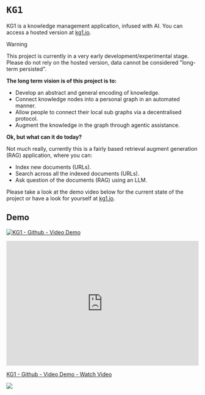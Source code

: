 # `KG1`

KG1 is a knowledge management application, infused with AI.
You can access a hosted version at [kg1.io](https://kg1.io).

> [!WARNING]  
> This project is currently in a very early development/experimental stage.
> Please do not rely on the hosted version, data cannot be considered "long-term persisted".

**The long term vision is of this project is to:**

- Develop an abstract and general encoding of knowledge.
- Connect knowledge nodes into a personal graph in an automated manner.
- Allow people to connect their local sub graphs via a decentralised protocol.
- Augment the knowledge in the graph through agentic assistance.

**Ok, but what can it do today?**

Not much really, currently this is a fairly based retrieval augment generation (RAG) application, where you can:

- Index new documents (URLs).
- Search across all the indexed documents (URLs).
- Ask question of the documents (RAG) using an LLM.

Please take a look at the demo video below for the current state of the project or have a look
for yourself at [kg1.io](https://kg1.io).

## Demo

[![KG1 - Github - Video Demo](https://cdn.loom.com/sessions/thumbnails/b7276f09c3fd4f63b7bc359804a4c141-00001.gif)](https://www.loom.com/share/b7276f09c3fd4f63b7bc359804a4c141 "KG1 - Github - Video Demo")

<div style="position: relative; padding-bottom: 64.86486486486486%; height: 0;"><iframe src="https://www.loom.com/embed/b7276f09c3fd4f63b7bc359804a4c141?sid=bb05a654-7a6a-44e6-9cc5-7a9e6b2bf23b" frameborder="0" webkitallowfullscreen mozallowfullscreen allowfullscreen style="position: absolute; top: 0; left: 0; width: 100%; height: 100%;"></iframe></div>

<div>
    <a href="https://www.loom.com/share/b7276f09c3fd4f63b7bc359804a4c141">
      <p>KG1 - Github - Video Demo - Watch Video</p>
    </a>
    <a href="https://www.loom.com/share/b7276f09c3fd4f63b7bc359804a4c141">
      <img style="max-width:300px;" src="https://cdn.loom.com/sessions/thumbnails/b7276f09c3fd4f63b7bc359804a4c141-with-play.gif">
    </a>
  </div>
